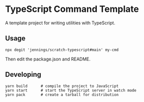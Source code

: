 TypeScript Command Template
===========================

A template project for writing utilities with TypeScript.

## Usage

```
npx degit 'jennings/scratch-typescript#main' my-cmd
```

Then edit the package.json and README.

## Developing

```
yarn build      # compile the project to JavaScript
yarn start      # start the TypeScript server in watch mode
yarn pack       # create a tarball for distribution
```
